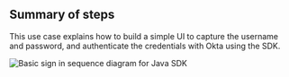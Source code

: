 ## Summary of steps

This use case explains how to build a simple UI to capture the username and password, and authenticate the credentials with Okta using the SDK.

<div class="common-image-format">

![Basic sign in sequence diagram for Java SDK](/img/oie-embedded-sdk/oie-embedded-sdk-use-case-simple-sign-on-seq-java.png "Basic sign in sequence diagram for Java SDK")

</div>
